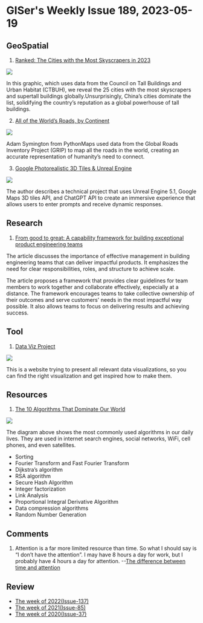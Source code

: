 # GISer's Weekly Issue 189, 2023-05-19

## GeoSpatial

1. [Ranked: The Cities with the Most Skyscrapers in 2023](https://www.visualcapitalist.com/cities-with-the-most-skyscrapers-2023/)

![](https://www.visualcapitalist.com/wp-content/uploads/2023/05/cities-with-most-skyscrapers-2023-MAIN.jpg)

In this graphic, which uses data from the Council on Tall Buildings and Urban Habitat (CTBUH), we reveal the 25 cities with the most skyscrapers and supertall buildings globally.Unsurprisingly, China’s cities dominate the list, solidifying the country’s reputation as a global powerhouse of tall buildings.

2. [All of the World’s Roads, by Continent](https://www.visualcapitalist.com/cp/road-map-of-the-world/)

![](https://www.visualcapitalist.com/wp-content/uploads/2023/05/CP_Roads_Main_Scaled.jpg)

Adam Symington from PythonMaps used data from the Global Roads Inventory Project (GRIP) to map all the roads in the world, creating an accurate representation of humanity’s need to connect.

3. [Google Photorealistic 3D Tiles & Unreal Engine](https://nilsbakker.nl/portfolio/3d-tiles/)

![](https://nilsbakker.nl/wp-content/uploads/2023/05/Untitled-3@0.5x.jpg)

The author describes a technical project that uses Unreal Engine 5.1, Google Maps 3D tiles API, and ChatGPT API to create an immersive experience that allows users to enter prompts and receive dynamic responses.

## Research

1. [From good to great: A capability framework for building exceptional product engineering teams](https://buriti.ca/from-good-to-great-a-capability-framework-for-building-exceptional-product-engineering-teams-a8ca4e9e8f47)

The article discusses the importance of effective management in building engineering teams that can deliver impactful products. It emphasizes the need for clear responsibilities, roles, and structure to achieve scale.

The article proposes a framework that provides clear guidelines for team members to work together and collaborate effectively, especially at a distance. The framework encourages teams to take collective ownership of their outcomes and serve customers' needs in the most impactful way possible. It also allows teams to focus on delivering results and achieving success.

## Tool

1. [Data Viz Project](https://datavizproject.com/)

![](https://cdn.beekka.com/blogimg/asset/202205/bg2022053106.webp)

This is a website trying to present all relevant data visualizations, so you can find the right visualization and get inspired how to make them.

## Resources

1. [The 10 Algorithms That Dominate Our World](https://blog.bytebytego.com/p/ep60-netflix-tech-stack-databases)

![](https://substackcdn.com/image/fetch/w_1456,c_limit,f_webp,q_auto:good,fl_progressive:steep/https%3A%2F%2Fsubstack-post-media.s3.amazonaws.com%2Fpublic%2Fimages%2Ffa9108fb-074b-4b28-b9c3-407bc60736a7_1446x1536.jpeg)

The diagram above shows the most commonly used algorithms in our daily lives. They are used in internet search engines, social networks, WiFi, cell phones, and even satellites.

- Sorting
- Fourier Transform and Fast Fourier Transform
- Dijkstra’s algorithm
- RSA algorithm
- Secure Hash Algorithm
- Integer factorization
- Link Analysis
- Proportional Integral Derivative Algorithm
- Data compression algorithms
- Random Number Generation

## Comments

1. Attention is a far more limited resource than time. So what I should say is “I don’t have the attention”. I may have 8 hours a day for work, but I probably have 4 hours a day for attention.
   --[The difference between time and attention](https://world.hey.com/jason/the-difference-between-time-and-attention-bdd955eb)

## Review

- [The week of 2022(Issue-137)](../2022/issue-137.md)
- [The week of 2021(Issue-85)](../2021/issue-85.md)
- [The week of 2020(Issue-37)](../2020/issue-37.md)
